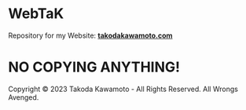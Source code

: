 # WebTaK

Repository for my Website: **[takodakawamoto.com](https://takodakawamoto.com/)**

# NO COPYING ANYTHING!

Copyright © 2023 Takoda Kawamoto - All Rights Reserved. All Wrongs Avenged.
